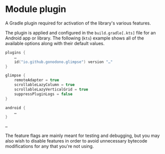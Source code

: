 # Module plugin

A Gradle plugin required for activation of the library's various features.

The plugin is applied and configured in the `build.gradle[.kts]` file for an
Android app or library. The following (`kts`) example shows all of the available
options along with their default values.

```kotlin
plugins {
    …
    id("io.github.gonodono.glimpse") version "…"
}

glimpse {
    remoteAdapter = true
    scrollableLazyColumn = true
    scrollableLazyVerticalGrid = true
    suppressPluginLogs = false
}

android {
    …
}

…
```

The feature flags are mainly meant for testing and debugging, but you may also
wish to disable features in order to avoid unnecessary bytecode modifications
for any that you're not using.